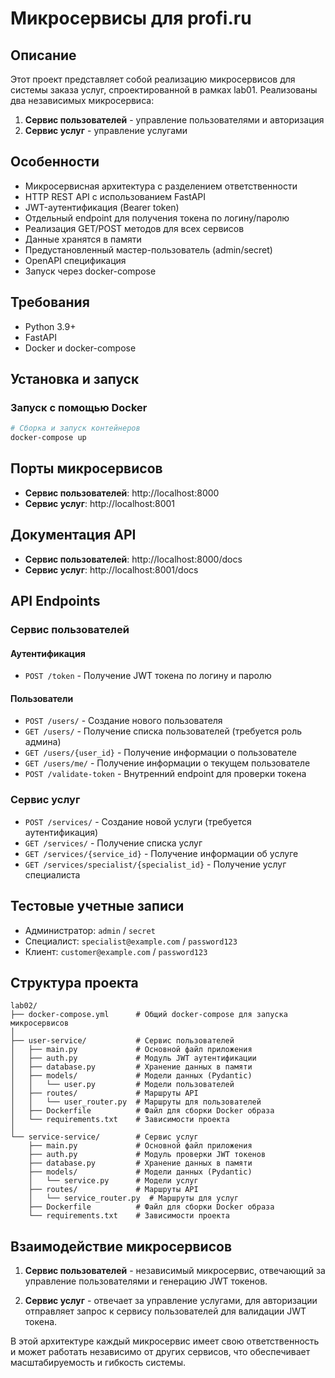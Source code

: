 # Микросервисы для profi.ru

## Описание

Этот проект представляет собой реализацию микросервисов для системы заказа услуг, спроектированной в рамках lab01. 
Реализованы два независимых микросервиса:

1. **Сервис пользователей** - управление пользователями и авторизация
2. **Сервис услуг** - управление услугами

## Особенности

- Микросервисная архитектура с разделением ответственности
- HTTP REST API с использованием FastAPI
- JWT-аутентификация (Bearer token)
- Отдельный endpoint для получения токена по логину/паролю
- Реализация GET/POST методов для всех сервисов
- Данные хранятся в памяти
- Предустановленный мастер-пользователь (admin/secret)
- OpenAPI спецификация
- Запуск через docker-compose

## Требования

- Python 3.9+
- FastAPI
- Docker и docker-compose

## Установка и запуск

### Запуск с помощью Docker

```bash
# Сборка и запуск контейнеров
docker-compose up
```

## Порты микросервисов

- **Сервис пользователей**: http://localhost:8000
- **Сервис услуг**: http://localhost:8001

## Документация API

- **Сервис пользователей**: http://localhost:8000/docs
- **Сервис услуг**: http://localhost:8001/docs

## API Endpoints

### Сервис пользователей

#### Аутентификация

- `POST /token` - Получение JWT токена по логину и паролю

#### Пользователи

- `POST /users/` - Создание нового пользователя
- `GET /users/` - Получение списка пользователей (требуется роль админа)
- `GET /users/{user_id}` - Получение информации о пользователе
- `GET /users/me/` - Получение информации о текущем пользователе
- `POST /validate-token` - Внутренний endpoint для проверки токена

### Сервис услуг

- `POST /services/` - Создание новой услуги (требуется аутентификация)
- `GET /services/` - Получение списка услуг
- `GET /services/{service_id}` - Получение информации об услуге
- `GET /services/specialist/{specialist_id}` - Получение услуг специалиста

## Тестовые учетные записи

- Администратор: `admin` / `secret`
- Специалист: `specialist@example.com` / `password123`
- Клиент: `customer@example.com` / `password123`

## Структура проекта

```
lab02/
├── docker-compose.yml      # Общий docker-compose для запуска микросервисов
│
├── user-service/           # Сервис пользователей
│   ├── main.py             # Основной файл приложения
│   ├── auth.py             # Модуль JWT аутентификации
│   ├── database.py         # Хранение данных в памяти
│   ├── models/             # Модели данных (Pydantic)
│   │   └── user.py         # Модели пользователей
│   ├── routes/             # Маршруты API
│   │   └── user_router.py  # Маршруты для пользователей
│   ├── Dockerfile          # Файл для сборки Docker образа
│   └── requirements.txt    # Зависимости проекта
│
└── service-service/        # Сервис услуг
    ├── main.py             # Основной файл приложения
    ├── auth.py             # Модуль проверки JWT токенов
    ├── database.py         # Хранение данных в памяти
    ├── models/             # Модели данных (Pydantic)
    │   └── service.py      # Модели услуг
    ├── routes/             # Маршруты API
    │   └── service_router.py  # Маршруты для услуг
    ├── Dockerfile          # Файл для сборки Docker образа
    └── requirements.txt    # Зависимости проекта
```

## Взаимодействие микросервисов

1. **Сервис пользователей** - независимый микросервис, отвечающий за управление пользователями и генерацию JWT токенов.

2. **Сервис услуг** - отвечает за управление услугами, для авторизации отправляет запрос к сервису пользователей для валидации JWT токена.

В этой архитектуре каждый микросервис имеет свою ответственность и может работать независимо от других сервисов, что обеспечивает масштабируемость и гибкость системы. 